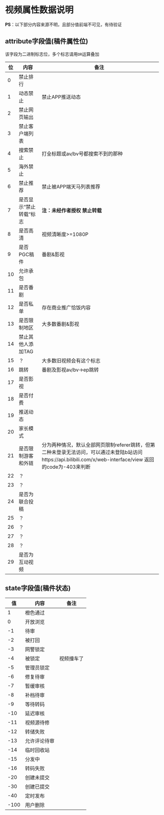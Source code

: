 # 视频属性数据说明

**PS**：以下部分内容来源不明，且部分值前端不可见，有待验证

## attribute字段值(稿件属性位)

该字段为二进制标志位，多个标志请用`OR`运算叠加

| 位   | 内容                   | 备注                                                         |
| ---- | ---------------------- | ------------------------------------------------------------ |
| 0    | 禁止排行               |                                                              |
| 1    | 动态禁止               | 禁止APP推送动态                                              |
| 2    | 禁止网页输出           |                                                              |
| 3    | 禁止客户端列表         |                                                              |
| 4    | 搜索禁止               | 打全标题或av/bv号都搜索不到的那种                            |
| 5    | 海外禁止               |                                                              |
| 6    | 禁止推荐               | 禁止被APP端天马列表推荐                                      |
| 7    | 是否显示“禁止转载“标志 | **注：未经作者授权 禁止转载**                                |
| 8    | 是否高清               | 视频清晰度>=1080P                                            |
| 9    | 是否PGC稿件            | 番剧&影视                                                    |
| 10   | 允许承包               |                                                              |
| 11   | 是否番剧               |                                                              |
| 12   | 是否私单               | 存在商业推广恰饭内容                                         |
| 13   | 是否限制地区           | 大多数番剧&影视                                              |
| 14   | 禁止其他人添加TAG      |                                                              |
| 15   | ？                     | 大多数旧视频会有这个标志                                     |
| 16   | 跳转                   | 番剧及影视av/bv->ep跳转                                      |
| 17   | 是否影视               |                                                              |
| 18   | 是否付费               |                                                              |
| 19   | 推送动态               |                                                              |
| 20   | 家长模式               |                                                              |
| 21   | 是否限制游客和外链     | 分为两种情况，默认全部网页限制referer跳转，但第二种未登录无法访问，可以通过未登陆b站访问https://api.bilibili.com/x/web-interface/view 返回的code为-403来判断 |
| 22   | ？                     |                                                              |
| 23   | ？                     |                                                              |
| 24   | 是否为联合投稿         |                                                              |
| 25   | ？                     |                                                              |
| 26   | ？                     |                                                              |
| 27   | ？                     |                                                              |
| 28   | ？                     |                                                              |
| 29   | 是否为互动视频         |                                                              |

## state字段值(稿件状态)

| 值   | 内容         | 备注       |
| ---- | ------------ | ---------- |
| 1    | 橙色通过     |            |
| 0    | 开放浏览     |            |
| -1   | 待审         |            |
| -2   | 被打回       |            |
| -3   | 网警锁定     |            |
| -4   | 被锁定       | 视频撞车了 |
| -5   | 管理员锁定   |            |
| -6   | 修复待审     |            |
| -7   | 暂缓审核     |            |
| -8   | 补档待审     |            |
| -9   | 等待转码     |            |
| -10  | 延迟审核     |            |
| -11  | 视频源待修   |            |
| -12  | 转储失败     |            |
| -13  | 允许评论待审 |            |
| -14  | 临时回收站   |            |
| -15  | 分发中       |            |
| -16  | 转码失败     |            |
| -20  | 创建未提交   |            |
| -30  | 创建已提交   |            |
| -40  | 定时发布     |            |
| -100 | 用户删除     |            |

